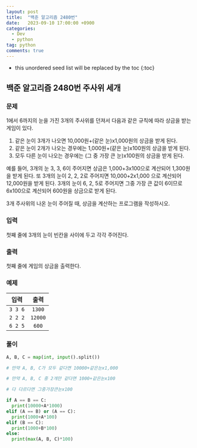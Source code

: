 ```yaml
---
layout: post
title:  "백준 알고리즘 2480번"
date:   2023-09-10 17:00:00 +0900
categories: 
  - Dev
  - python
tag: python
comments: true
---
```


* this unordered seed list will be replaced by the toc
{:toc}

## 백준 알고리즘 2480번 주사위 세개

### 문제

1에서 6까지의 눈을 가진 3개의 주사위를 던져서 다음과 같은 규칙에 따라 상금을 받는 게임이 있다.  

1. 같은 눈이 3개가 나오면 10,000원+(같은 눈)x1,000원의 상금을 받게 된다.
2. 같은 눈이 2개가 나오는 경우에는 1,000원+(같은 눈)x100원의 상금을 받게 된다.
3. 모두 다른 눈이 나오는 경우에는 (그 중 가장 큰 눈)x100원의 상금을 받게 된다.

예를 들어, 3개의 눈 3, 3, 6이 주어지면 상금은 1,000+3x100으로 계산되어 1,300원을 받게 된다. 또 3개의 눈이 2, 2, 2로 주어지면 10,000+2x1,000 으로 계산되어 12,000원을 받게 된다. 3개의 눈이 6, 2, 5로 주어지면 그중 가장 큰 값이 6이므로 6x100으로 계산되어 600원을 상금으로 받게 된다.  

3개 주사위의 나온 눈이 주어질 때, 상금을 계산하는 프로그램을 작성하시오.

### 입력

첫째 줄에 3개의 눈이 빈칸을 사이에 두고 각각 주어진다.

### 출력

첫째 줄에 게임의 상금을 출력한다.

### 예제

| 입력 | 출력 |
| :--: | :--: |
| `3 3 6` | `1300` |
| `2 2 2` | `12000` |
| `6 2 5` | `600` |

### 풀이

```py
A, B, C = map(int, input().split())

# 만약 A, B, C가 모두 같다면 10000+같은눈x1,000

# 만약 A, B, C 중 2개만 같다면 1000+같은눈x100

# 다 다르다면 그중가장큰눈x100

if A == B == C:
  print(10000+A*1000)
elif (A == B) or (A == C):
  print(1000+A*100)
elif (B == C):
  print(1000+B*100)
else:
  print(max(A, B, C)*100)
```

